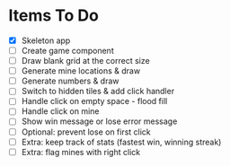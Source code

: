 # Items To Do

- [x] Skeleton app
- [ ] Create game component
- [ ] Draw blank grid at the correct size
- [ ] Generate mine locations & draw
- [ ] Generate numbers & draw
- [ ] Switch to hidden tiles & add click handler
- [ ] Handle click on empty space - flood fill
- [ ] Handle click on mine
- [ ] Show win message or lose error message
- [ ] Optional: prevent lose on first click
- [ ] Extra: keep track of stats (fastest win, winning streak)
- [ ] Extra: flag mines with right click